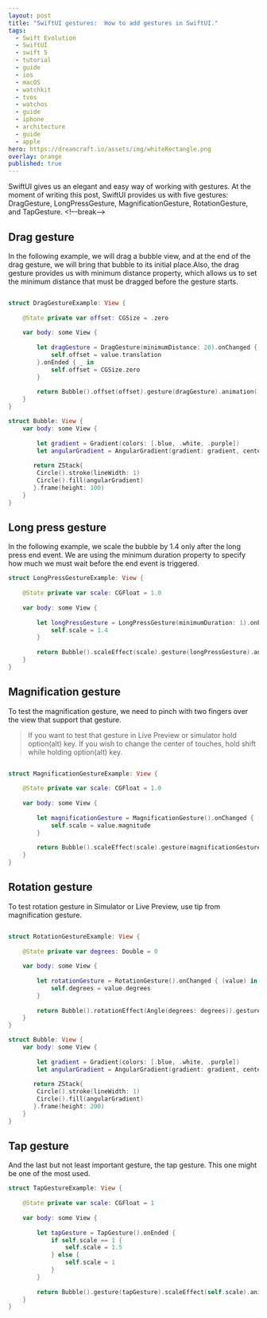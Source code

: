 ```yaml
---
layout: post
title: "SwiftUI gestures:  How to add gestures in SwiftUI."
tags:
  - Swift Evolution
  - SwiftUI
  - swift 5
  - tutorial
  - guide
  - ios
  - macOS
  - watchkit
  - tvos
  - watchos
  - guide
  - iphone
  - architecture
  - guide
  - apple
hero: https://dreamcraft.io/assets/img/whiteRectangle.png
overlay: orange
published: true
---
```

SwiftUI gives us an elegant and easy way of working with gestures. At the moment of writing this post, SwiftUI provides us with five gestures:  DragGesture, LongPressGesture, MagnificationGesture, RotationGesture, and TapGesture.
<!–-break-–>

## Drag gesture

In the following example, we will drag a bubble view, and at the end of the drag gesture, we will bring that bubble to its initial place.Also, the drag gesture provides us with minimum distance property, which allows us to set the minimum distance that must be dragged before the gesture starts.

```swift

struct DragGestureExample: View {
    
    @State private var offset: CGSize = .zero
    
    var body: some View {
        
        let dragGesture = DragGesture(minimumDistance: 20).onChanged { (value) in
            self.offset = value.translation
        }.onEnded { _ in
            self.offset = CGSize.zero
        }
        
        return Bubble().offset(offset).gesture(dragGesture).animation(.spring())
    }
}

struct Bubble: View {
    var body: some View {
        
        let gradient = Gradient(colors: [.blue, .white, .purple])
        let angularGradient = AngularGradient(gradient: gradient, center: UnitPoint.trailing, angle: .degrees(0))
        
       return ZStack{
        Circle().stroke(lineWidth: 1)
        Circle().fill(angularGradient)
       }.frame(height: 100)
    }
}
```

## Long press gesture


In the following example, we scale the bubble by 1.4 only after the long press end event. We are using the minimum duration property to specify how much we must wait before the end event is triggered.

```swift
struct LongPressGestureExample: View {
    
    @State private var scale: CGFloat = 1.0
    
    var body: some View {
        
        let longPressGesture = LongPressGesture(minimumDuration: 1).onEnded { value in
            self.scale = 1.4
        }
        
        return Bubble().scaleEffect(scale).gesture(longPressGesture).animation(.spring())
    }
}
```

## Magnification gesture

To test the magnification gesture, we need to pinch with two fingers over the view that support that gesture. 

>If you want to test that gesture in Live Preview or simulator hold option(alt) key.  If you wish to change the center of touches, hold shift while holding option(alt) key.


```swift

struct MagnificationGestureExample: View {
    
    @State private var scale: CGFloat = 1.0
    
    var body: some View {
        
        let magnificationGesture = MagnificationGesture().onChanged { (value) in
            self.scale = value.magnitude
        }
        
        return Bubble().scaleEffect(scale).gesture(magnificationGesture).animation(.linear)
    }
}

```
## Rotation gesture

To test rotation gesture in Simulator or Live Preview, use tip from magnification gesture.

```swift

struct RotationGestureExample: View {
    
    @State private var degrees: Double = 0
    
    var body: some View {
        
        let rotationGesture = RotationGesture().onChanged { (value) in
            self.degrees = value.degrees
        }
        
        return Bubble().rotationEffect(Angle(degrees: degrees)).gesture(rotationGesture)
    }
}

struct Bubble: View {
    var body: some View {
        
        let gradient = Gradient(colors: [.blue, .white, .purple])
        let angularGradient = AngularGradient(gradient: gradient, center: UnitPoint.center, angle: .degrees(0))
        
       return ZStack{
        Circle().stroke(lineWidth: 1)
        Circle().fill(angularGradient)
       }.frame(height: 200)
    }
}

```

## Tap gesture

And the last but not least important gesture, the tap gesture. This one might be one of the most used.

```swift
struct TapGestureExample: View {
    
    @State private var scale: CGFloat = 1
    
    var body: some View {
        
        let tapGesture = TapGesture().onEnded {
            if self.scale == 1 {
                self.scale = 1.5
            } else {
                self.scale = 1
            }
        }
        
        return Bubble().gesture(tapGesture).scaleEffect(self.scale).animation(.easeInOut)
    }
}
```

